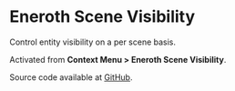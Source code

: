 # Eneroth Scene Visibility

Control entity visibility on a per scene basis.

Activated from **Context Menu > Eneroth Scene Visibility**.

Source code available at [GitHub](https://github.com/Eneroth3/eneroth-scene-visibility).